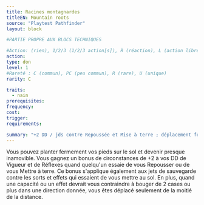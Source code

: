 ```yaml
---
title: Racines montagnardes
titleEN: Mountain roots
source: "Playtest Pathfinder"
layout: block

#PARTIE PROPRE AUX BLOCS TECHNIQUES

#Action: (rien), 1/2/3 (1/2/3 action[s]), R (réaction), L (action libre)
action: 
type: don
level: 1
#Rareté : C (commun), PC (peu commun), R (rare), U (unique)
rarity: C

traits:
  - nain
prerequisites:
frequency:
cost:
trigger:
requirements:

summary: "+2 DD / jds contre Repoussée et Mise à terre ; déplacement forcé réduit"
---
```


Vous pouvez planter fermement vos pieds sur le sol et devenir presque inamovible. Vous gagnez un bonus de circonstances de +2 à vos DD de Vigueur et de Réflexes quand quelqu'un essaie de vous Repousser ou de vous Mettre à terre. Ce bonus s'applique également aux jets de sauvegarde contre les sorts et effets qui essaient de vous mettre au sol. En plus, quand une capacité ou un effet devrait vous contraindre à bouger de 2 cases ou plus dans une direction donnée, vous êtes déplacé seulement de la moitié de la distance.